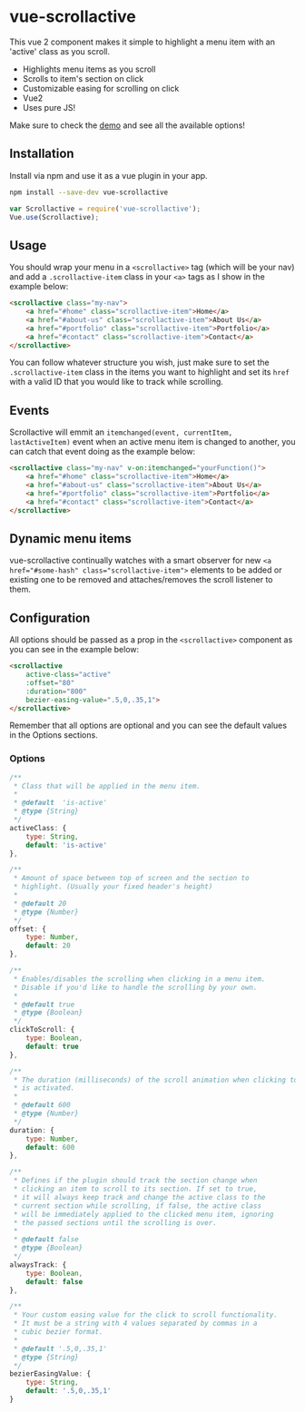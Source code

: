 # vue-scrollactive
This vue 2 component makes it simple to highlight a menu item with an 'active' class as you scroll.

 - Highlights menu items as you scroll
 - Scrolls to item's section on click
 - Customizable easing for scrolling on click
 - Vue2
 - Uses pure JS!

Make sure to check the <a href="https://eddiemf.github.io/vue-scrollactive/examples/example-1.html">demo</a> and see all the available options!

## Installation
Install via npm and use it as a vue plugin in your app.

```bash
npm install --save-dev vue-scrollactive
```
```js
var Scrollactive = require('vue-scrollactive');
Vue.use(Scrollactive);
```

## Usage
You should wrap your menu in a `<scrollactive>` tag (which will be your nav) and add a `.scrollactive-item` class in your `<a>` tags as I show in the example below:

```html
<scrollactive class="my-nav">
    <a href="#home" class="scrollactive-item">Home</a>
    <a href="#about-us" class="scrollactive-item">About Us</a>
    <a href="#portfolio" class="scrollactive-item">Portfolio</a>
    <a href="#contact" class="scrollactive-item">Contact</a>
</scrollactive>
```

You can follow whatever structure you wish, just make sure to set the `.scrollactive-item` class in the items you want to highlight and set its `href` with a valid ID that you would like to track while scrolling.

## Events
Scrollactive will emmit an `itemchanged(event, currentItem, lastActiveItem)` event when an active menu item is changed to another, you can catch that event doing as the example below:

```html
<scrollactive class="my-nav" v-on:itemchanged="yourFunction()">
    <a href="#home" class="scrollactive-item">Home</a>
    <a href="#about-us" class="scrollactive-item">About Us</a>
    <a href="#portfolio" class="scrollactive-item">Portfolio</a>
    <a href="#contact" class="scrollactive-item">Contact</a>
</scrollactive>
```

## Dynamic menu items
vue-scrollactive continually watches with a smart observer for new `<a href="#some-hash" class="scrollactive-item">` elements to be added or existing one to be removed and attaches/removes the scroll listener to them.

## Configuration
All options should be passed as a prop in the `<scrollactive>` component as you can see in the example below:
``` html
<scrollactive
	active-class="active"
	:offset="80"
	:duration="800"
	bezier-easing-value=".5,0,.35,1">
</scrollactive>
```
Remember that all options are optional and you can see the default values in the Options sections.

### Options
``` javascript
/**
 * Class that will be applied in the menu item.
 *
 * @default  'is-active'
 * @type {String}
 */
activeClass: {
	type: String,
	default: 'is-active'
},

/**
 * Amount of space between top of screen and the section to
 * highlight. (Usually your fixed header's height)
 *
 * @default 20
 * @type {Number}
 */
offset: {
	type: Number,
	default: 20
},

/**
 * Enables/disables the scrolling when clicking in a menu item.
 * Disable if you'd like to handle the scrolling by your own.
 *
 * @default true
 * @type {Boolean}
 */
clickToScroll: {
	type: Boolean,
	default: true
},

/**
 * The duration (milliseconds) of the scroll animation when clicking to scroll
 * is activated.
 *
 * @default 600
 * @type {Number}
 */
duration: {
	type: Number,
	default: 600
},

/**
 * Defines if the plugin should track the section change when
 * clicking an item to scroll to its section. If set to true,
 * it will always keep track and change the active class to the
 * current section while scrolling, if false, the active class
 * will be immediately applied to the clicked menu item, ignoring
 * the passed sections until the scrolling is over.
 *
 * @default false
 * @type {Boolean}
 */
alwaysTrack: {
	type: Boolean,
	default: false
},

/**
 * Your custom easing value for the click to scroll functionality.
 * It must be a string with 4 values separated by commas in a
 * cubic bezier format.
 *
 * @default '.5,0,.35,1'
 * @type {String}
 */
bezierEasingValue: {
	type: String,
	default: '.5,0,.35,1'
}
```
